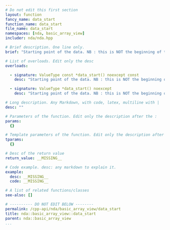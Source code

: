 ```yaml
---
# Do not edit this first section
layout: function
fancy_name: data_start
function_name: data_start
file_name: data_start
namespaces: [nda, basic_array_view]
includer: nda/nda.hpp

# Brief description. One line only.
brief: "Starting point of the data. NB : this is NOT the beginning of the memory block for a view in general"

# List of overloads. Edit only the desc
overloads:

  - signature: ValueType const *data_start() noexcept const
    desc: "Starting point of the data. NB : this is NOT the beginning of the memory block for a view in general"

  - signature: ValueType *data_start() noexcept
    desc: "Starting point of the data. NB : this is NOT the beginning of the memory block for a view in general"

# Long description. Any Markdown, with code, latex, multiline with |
desc: ""

# Parameters of the function. Edit only the description after the :
params:
  {}

# Template parameters of the function. Edit only the description after the :
tparams:
  {}

# Desc of the return value
return_value: __MISSING__

# Code example. desc: any markdown to explain it.
example:
  desc: __MISSING__
  code: __MISSING__

# A list of related functions/classes
see-also: []

# ---------- DO NOT EDIT BELOW --------
permalink: /cpp-api/nda/basic_array_view/data_start
title: nda::basic_array_view::data_start
parent: nda::basic_array_view
...
```


